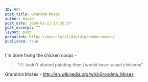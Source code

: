 ```yaml
---
ID: 907
post_title: Grandma Moses
author: David
post_date: 2009-01-11 17:26:57
post_excerpt: ""
layout: post
permalink: https://macs.local/david/grandma-moses/
published: true
---
```

I'm done fixing the chicken coops - 



<blockquote>"If I hadn't started painting then I would have raised chickens"</blockquote>

 
Grandma Moses - <a href="http://en.wikipedia.org/wiki/Grandma_Moses" title="Grandma Moses">http://en.wikipedia.org/wiki/Grandma_Moses</a>